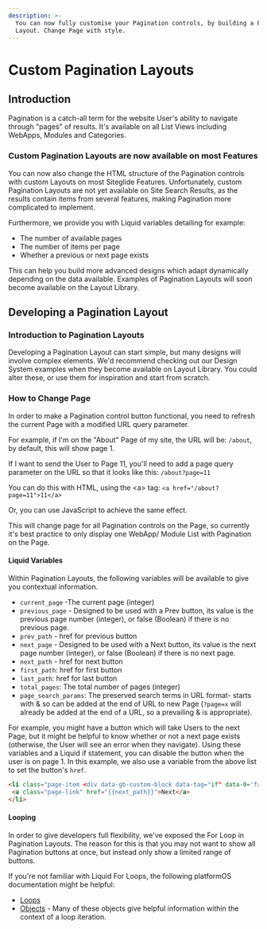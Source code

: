 ```yaml
---
description: >-
  You can now fully customise your Pagination controls, by building a Pagination
  Layout. Change Page with style.
---
```


# Custom Pagination Layouts

## Introduction

Pagination is a catch-all term for the website User's ability to navigate through "pages" of results. It's available on all List Views including WebApps, Modules and Categories.

### Custom Pagination Layouts are now available on most Features

You can now also change the HTML structure of the Pagination controls with custom Layouts on most Siteglide Features. Unfortunately, custom Pagination Layouts are not yet available on Site Search Results, as the results contain items from several features, making Pagination more complicated to implement.

Furthermore, we provide you with Liquid variables detailing for example:

* The number of available pages
* The number of items per page
* Whether a previous or next page exists

This can help you build more advanced designs which adapt dynamically depending on the data available. Examples of Pagination Layouts will soon become available on the Layout Library.

## Developing a Pagination Layout

### Introduction to Pagination Layouts

Developing a Pagination Layout can start simple, but many designs will involve complex elements.  We'd recommend checking out our Design System examples when they become available on Layout Library. You could alter these, or use them for inspiration and start from scratch.&#x20;

### How to Change Page

In order to make a Pagination control button functional, you need to refresh the current Page with a modified URL query parameter.&#x20;

For example, if I'm on the "About" Page of my site, the URL will be: `/about`, by default, this will show page 1.

If I want to send the User to Page 11, you'll need to add a page query parameter on the URL so that it looks like this: `/about?page=11`

You can do this with HTML, using the \<a> tag: `<a href="/about?page=11">11</a>`&#x20;

Or, you can use JavaScript to achieve the same effect.&#x20;

This will change page for all Pagination controls on the Page, so currently it's best practice to only display one WebApp/ Module List  with Pagination on the Page.

#### Liquid Variables

Within Pagination Layouts, the following variables will be available to give you contextual information.&#x20;

* `current_page`  -The current page (integer) &#x20;
* `previous_page` - Designed to be used with a Prev button, its value is the previous page number (integer), or false (Boolean) if there is no previous page.
* `prev_path` -  href for previous button
* `next_page` - Designed to be used with a Next button, its value is the next page number (integer), or false (Boolean) if there is no next page.
* `next_path` - href for next button
* `first_path`: href for first button
* `last_path`: href for last button
* `total_pages`: The total number of pages (integer)
* `page_search_params`: The preserved search terms in URL format- starts with & so can be added at the end of URL to new Page (`?page=x` will already be added at the end of a URL, so a prevailing & is appropriate).&#x20;

For example, you might have a button which will take Users to the next Page, but it might be helpful to know whether or not a next page exists (otherwise, the User will see an error when they navigate). Using these variables and a Liquid if statement, you can disable the button when the user is on page 1. In this example, we also use a variable from the above list to set the button's `href`.

```html
<li class="page-item <div data-gb-custom-block data-tag="if" data-0='false' data-1='false' data-2='false'>disabled</div>">
 <a class="page-link" href="{{next_path}}">Next</a>
</li>
```

#### Looping

In order to give developers full flexibility, we've exposed the For Loop in Pagination Layouts. The reason for this is that you may not want to show all Pagination buttons at once, but instead only show a limited range of buttons.

If you're not familiar with Liquid For Loops, the following platformOS documentation might be helpful:

* [Loops](https://documentation.platformos.com/api-reference/liquid/loops)
* [Objects](https://documentation.platformos.com/api-reference/liquid/objects) - Many of these objects give helpful information within the context of a loop iteration.
